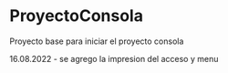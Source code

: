 # ProyectoConsola
Proyecto base para iniciar el proyecto consola

16.08.2022 - se agrego la impresion del acceso y menu
